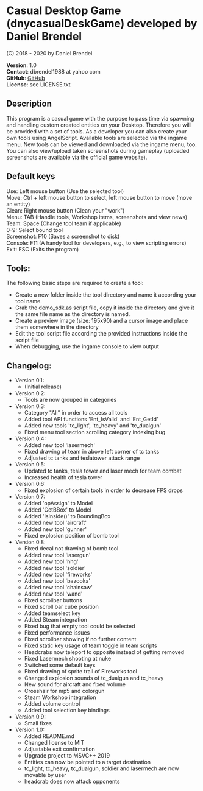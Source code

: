 # Casual Desktop Game (dnycasualDeskGame) developed by Daniel Brendel

(C) 2018 - 2020 by Daniel Brendel

**Version**: 1.0\
**Contact**: dbrendel1988 at yahoo com\
**GitHub**: [GitHub](https://github.com/danielbrendel)\
**License**: see LICENSE.txt

## Description
This program is a casual game with the purpose to pass time via spawning and 
handling custom created entities on your Desktop. Therefore you will be provided 
with a set of tools. As a developer you can also create your own tools using 
AngelScript. Available tools are selected via the ingame menu. New tools can be 
viewed and downloaded via the ingame menu, too. You can also view/upload taken 
screenshots during gameplay (uploaded screenshots are available via the official 
game website).

## Default keys
Use: Left mouse button (Use the selected tool)\
Move: Ctrl + left mouse button to select, left mouse button to move (move an entity)\
Clean: Right mouse button (Clean your "work")\
Menu: TAB (Handle tools, Workshop items, screenshots and view news)\
Team: Space (Change tool team if applicable)\
0-9: Select bound tool\
Screenshot: F10 (Saves a screenshot to disk)\
Console: F11 (A handy tool for developers, e.g., to view scripting errors)\
Exit: ESC (Exits the program)

## Tools:
The following basic steps are required to create a tool:
* Create a new folder inside the tool directory and name it according
  your tool name.
* Grab the demo_sdk.as script file, copy it inside the directory and
  give it the same file name as the directory is named.
* Create a preview image (size: 195x90) and a cursor image and place
  them somewhere in the directory
* Edit the tool script file according the provided instructions inside
  the script file
* When debugging, use the ingame console to view output

## Changelog:
* Version 0.1:
	* (Initial release)
* Version 0.2:
	* Tools are now grouped in categories
* Version 0.3:
	* Category "All" in order to access all tools
	* Added tool API functions 'Ent_IsValid' and 'Ent_GetId'
	* Added new tools 'tc_light', 'tc_heavy' and 'tc_dualgun'
	* Fixed menu tool section scrolling category indexing bug
* Version 0.4:
	* Added new tool 'lasermech'
	* Fixed drawing of team in above left corner of tc tanks
	* Adjusted tc tanks and teslatower attack range
* Version 0.5:
	* Updated tc tanks, tesla tower and laser mech for team combat
	* Increased health of tesla tower
* Version 0.6:
	* Fixed explosion of certain tools in order to decrease FPS drops
* Version 0.7:
	* Added 'opAssign' to Model
	* Added 'GetBBox' to Model
	* Added 'IsInside()' to BoundingBox
	* Added new tool 'aircraft'
	* Added new tool 'gunner'
	* Fixed explosion position of bomb tool
* Version 0.8:
	* Fixed decal not drawing of bomb tool
	* Added new tool 'lasergun'
	* Added new tool 'hhg'
	* Added new tool 'soldier'
	* Added new tool 'fireworks'
	* Added new tool 'bazooka'
	* Added new tool 'chainsaw'
	* Added new tool 'wand'
	* Fixed scrollbar buttons
	* Fixed scroll bar cube position
	* Added teamselect key
	* Added Steam integration
	* Fixed bug that empty tool could be selected
	* Fixed performance issues
	* Fixed scrollbar showing if no further content
	* Fixed static key usage of team toggle in team scripts
	* Headcrabs now teleport to opposite instead of getting removed
	* Fixed Lasermech shooting at nuke
	* Switched some default keys
	* Fixed drawing of sprite trail of Fireworks tool
	* Changed explosion sounds of tc_dualgun and tc_heavy
	* New sound for aircraft and fixed volume
	* Crosshair for mp5 and colorgun
	* Steam Workshop integration
	* Added volume control
	* Added tool selection key bindings
* Version 0.9:
	* Small fixes
* Version 1.0:
	* Added README.md
	* Changed license to MIT
	* Adjustable exit confirmation
	* Upgrade project to MSVC++ 2019
	* Entities can now be pointed to a target destination
	* tc_light, tc_heavy, tc_dualgun, soldier and lasermech are now movable by user
	* headcrab does now attack opponents
